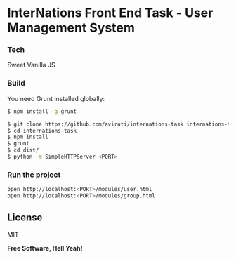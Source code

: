 # InterNations Front End Task - User Management System

### Tech

Sweet Vanilla JS

### Build

You need Grunt installed globally:

```sh
$ npm install -g grunt
```

```sh
$ git clone https://github.com/avirati/internations-task internations-task
$ cd internations-task
$ npm install
$ grunt
$ cd dist/
$ python -m SimpleHTTPServer <PORT>
```

### Run the project

```sh
open http://localhost:<PORT>/modules/user.html
open http://localhost:<PORT>/modules/group.html
```

License
----

MIT


**Free Software, Hell Yeah!**
